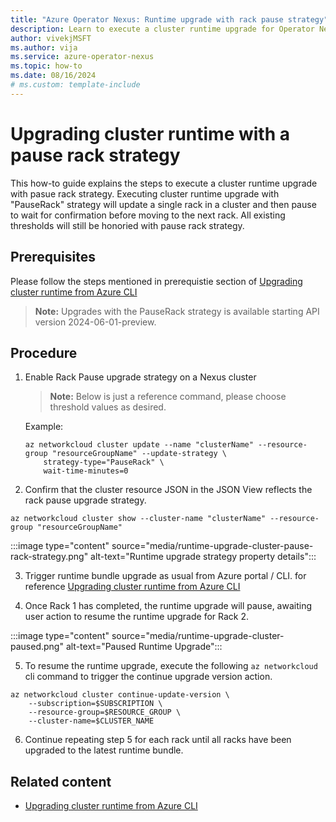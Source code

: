 ```yaml
---
title: "Azure Operator Nexus: Runtime upgrade with rack pause strategy"
description: Learn to execute a cluster runtime upgrade for Operator Nexus with a pause rack strategy
author: vivekjMSFT
ms.author: vija
ms.service: azure-operator-nexus
ms.topic: how-to
ms.date: 08/16/2024
# ms.custom: template-include
---
```


# Upgrading cluster runtime with a pause rack strategy

This how-to guide explains the steps to execute a cluster runtime upgrade with pasue rack strategy. Executing cluster runtime upgrade with "PauseRack" strategy will update a single rack in a cluster and then pause to wait for confirmation before moving to the next rack. All existing thresholds will still be honoried with pause rack strategy.

## Prerequisites

Please follow the steps mentioned in prerequistie section of [Upgrading cluster runtime from Azure CLI](./howto-cluster-runtime-upgrade.md)

> **Note:**
> Upgrades with the PauseRack strategy is available starting  API version 2024-06-01-preview.

## Procedure

1. Enable Rack Pause upgrade strategy on a Nexus cluster

    > **Note:**
    > Below is just a reference command, please choose threshold values as desired.

    Example:

    ```azurecli
    az networkcloud cluster update --name "clusterName" --resource-group "resourceGroupName" --update-strategy \
        strategy-type="PauseRack" \
        wait-time-minutes=0
    ```

2. Confirm that the cluster resource JSON in the JSON View reflects the rack pause upgrade strategy.

```shell
az networkcloud cluster show --cluster-name "clusterName" --resource-group "resourceGroupName"
```

:::image type="content" source="media/runtime-upgrade-cluster-pause-rack-strategy.png" alt-text="Runtime upgrade strategy property details":::

3. Trigger runtime bundle upgrade as usual from Azure portal / CLI. for reference [Upgrading cluster runtime from Azure CLI](./howto-cluster-runtime-upgrade.md)

4. Once Rack 1 has completed, the runtime upgrade will pause, awaiting user action to resume the runtime upgrade for Rack 2.

:::image type="content" source="media/runtime-upgrade-cluster-paused.png" alt-text="Paused Runtime Upgrade":::

5. To resume the runtime upgrade, execute the following `az networkcloud` cli command to trigger the continue upgrade version action.

```shell
az networkcloud cluster continue-update-version \
    --subscription=$SUBSCRIPTION \
    --resource-group=$RESOURCE_GROUP \
    --cluster-name=$CLUSTER_NAME
```

6. Continue repeating step 5 for each rack until all racks have been upgraded to the latest runtime bundle.

## Related content

- [Upgrading cluster runtime from Azure CLI](./howto-cluster-runtime-upgrade.md)

